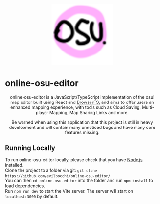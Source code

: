 <p align="center">
    <img width="200px" src="https://raw.githubusercontent.com/evilbocchi/online-osu-editor/main/favicon.ico">
    <h1>
        online-osu-editor
    </h1>
</p>

<p align="center">
    online-osu-editor is a JavaScript/TypeScript implementation of the osu! map editor built using React and <a href="https://github.com/jvilk/BrowserFS">BrowserFS</a>, and aims to offer users an enhanced mapping experience, with tools such as Cloud Saving, Multi-player Mapping, Map Sharing Links and more.
</p>

<p align="center">
    Be warned when using this application that this project is still in heavy development and will contain many unnoticed bugs and have many core features missing.
</p>

## Running Locally
To run online-osu-editor locally, please check that you have <a href="https://nodejs.org/en">Node.js</a> installed.<br>
Clone the project to a folder via git: `git clone https://github.com/evilbocchi/online-osu-editor/`<br>
You can then `cd online-osu-editor` into the folder and run `npm install` to load dependencies.<br>
Run `npm run dev` to start the Vite server. The server will start on `localhost:3000` by default.<br>


